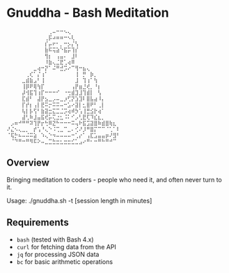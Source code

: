# Gnuddha - Bash Meditation

```
⠀⠀⠀⠀⠀⠀⠀⠀⠀⠀⠀⢀⠤⠒⠒⠢⢄⠀⠀⠀⠀⠀⠀⠀⠀⠀⠀⠀⠀⠀
⠀⠀⠀⠀⠀⠀⠀⠀⠀⠀⢀⡯⠴⠶⠶⠒⠢⢇⠀⠀⠀⠀⠀⠀⠀⠀⠀⠀⠀⠀
⠀⠀⠀⠀⠀⠀⠀⠀⠀⠀⡎⡤⠖⠂⡀⠒⡢⡌⢣⠀⠀⠀⠀⠀⠀⠀⠀⠀⠀⠀
⠀⠀⠀⠀⠀⠀⠀⠀⠀⠀⣷⠯⢭⣵⠑⣯⡭⢹⡎⠀⠀⠀⠀⠀⠀⠀⠀⠀⠀⠀
⠀⠀⠀⠀⠀⠀⠀⠀⠀⠀⢻⡆⠀⢠⣤⠄⠀⣸⠇⠀⠀⠀⠀⠀⠀⠀⠀⠀⠀⠀
⠀⠀⠀⠀⠀⠀⠀⠀⠀⠀⠸⣷⢄⣈⣟⢁⢴⠿⠀⠀⠀⠀⠀⠀⠀⠀⠀⠀⠀⠀
⠀⠀⠀⠀⠀⠀⠀⣀⢴⠒⡝⠁⠬⠛⣚⡩⠔⠉⢻⠒⣦⢄⠀⠀⠀⠀⠀⠀⠀⠀
⠀⠀⠀⠀⠀⢀⢎⠁⡌⢰⠁⠀⠀⠀⠀⠀⠀⠀⢸⠀⡛⠀⡷⡀⠀⠀⠀⠀⠀⠀
⠀⠀⠀⠀⣀⣾⣷⣠⠃⢸⠀⠀⠀⠀⠀⠀⠀⠀⣸⠀⢹⢰⠁⢳⠀⠀⠀⠀⠀⠀
⠀⠀⠀⠀⢸⡿⠟⢿⢳⡏⠀⠀⠀⠀⠀⠀⠀⢠⡟⣶⣘⢞⡀⠘⡆⠀⠀⠀⠀⠀
⠀⠀⠀⠀⡼⢺⣯⢹⢰⡏⠒⠒⠒⠊⠀⠐⢒⣾⣹⣸⢹⣾⡇⠀⢣⠀⠀⠀⠀⠀
⠀⠀⠀⠀⣏⣾⠃⠀⣼⡟⣢⣀⡠⠤⣀⡰⢋⡝⣱⣹⠇⣿⣧⣴⠸⡄⠀⠀⠀⠀
⠀⠀⠀⠀⡏⡞⡆⢠⡇⣟⠭⡒⠭⠭⠤⠒⣡⠔⣽⡇⣂⣿⠟⠃⢀⡇⠀⠀⠀⠀
⠀⠀⠀⠀⢧⡇⡧⢫⠃⣷⣽⣒⣍⣉⣈⡩⢴⠾⡳⢡⢸⣛⣪⡗⢴⠁⠀⠀⠀⠀
⠀⠀⠀⠀⣼⢃⠷⣸⣤⣯⢞⡥⢍⣐⣂⠨⠅⠊⡠⢃⣟⢏⠹⣎⣆⡀⠀⠀⠀⠀
⠀⡠⠶⠚⠛⠛⠽⢹⡟⡖⢓⠿⣝⠓⠒⠒⠒⠭⢤⠗⣯⣩⣽⣿⠷⣾⣿⢷⣆⠀
⠜⣌⠢⢄⣀⡀⠀⡞⢡⠘⢄⠑⠨⢉⣀⠉⣀⠄⢊⠜⡸⠛⣿⡍⠉⠉⠈⢁⠁⠇
⠈⢯⡓⠦⠤⠬⠭⣵⠀⠱⢄⠑⠲⠤⠤⠤⠤⠒⢁⡔⠁⢠⣏⣡⣤⣤⡶⠜⣻⠃
⠀⠈⠙⠛⠒⠛⠻⠯⠕⠤⣀⣉⣓⣒⣂⣒⣒⣊⣁⣠⠔⠛⠂⠒⠛⠓⠛⠚⠉⠀
```

## Overview

Bringing meditation to coders - people who need it, and often never turn to it.

Usage: ./gnuddha.sh -t [session length in minutes]

## Requirements

- `bash` (tested with Bash 4.x)
- `curl` for fetching data from the API
- `jq` for processing JSON data
- `bc` for basic arithmetic operations